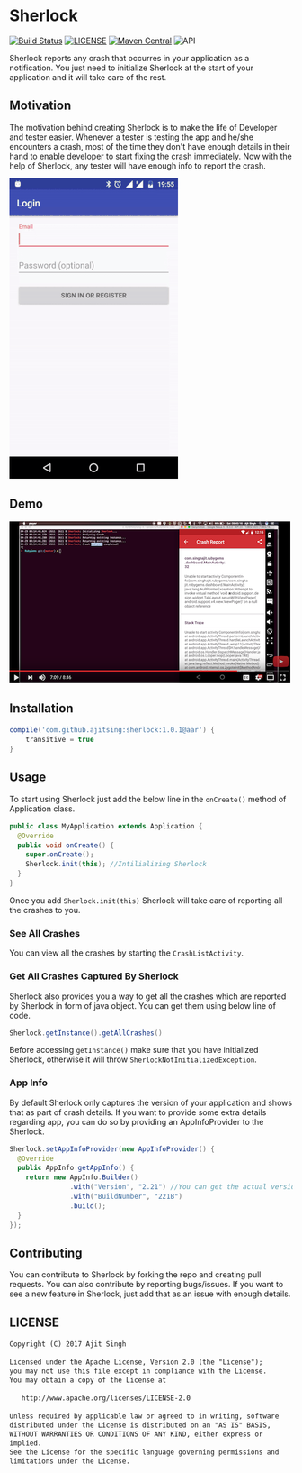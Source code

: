 # Sherlock
[![Build Status](https://travis-ci.org/ajitsing/Sherlock.svg?branch=master)](https://travis-ci.org/ajitsing/Sherlock)
[![LICENSE](https://img.shields.io/badge/license-Apache-blue.svg)](https://github.com/ajitsing/Sherlock/blob/master/LICENSE.txt)
[![Maven Central](https://img.shields.io/maven-central/v/com.github.ajitsing/sherlock.svg)](https://mvnrepository.com/artifact/com.github.ajitsing/sherlock)
![API](https://img.shields.io/badge/API-16%2B-blue.svg)

Sherlock reports any crash that occurres in your application as a notification. You just need to initialize Sherlock at the start of your application and it will take care of the rest.

## Motivation
The motivation behind creating Sherlock is to make the life of Developer and tester easier. Whenever a tester is testing
the app and he/she encounters a crash, most of the time they don't have enough details in their hand to enable developer to
start fixing the crash immediately. Now with the help of Sherlock, any tester will have enough info to report the crash.


![Alt text](https://github.com/ajitsing/ScreenShots/blob/master/sherlock/sherlock_demo.gif)

## Demo
[![](https://github.com/ajitsing/ScreenShots/blob/master/sherlock/sherlock_youtube.png)](https://www.youtube.com/watch?v=cEQBJkTeRUQ "Demo")

## Installation
```groovy
compile('com.github.ajitsing:sherlock:1.0.1@aar') {
    transitive = true
}
```

## Usage
To start using Sherlock just add the below line in the ```onCreate()``` method of Application class.

```java
public class MyApplication extends Application {
  @Override
  public void onCreate() {
    super.onCreate();
    Sherlock.init(this); //Intilializing Sherlock
  }
}
```

Once you add ```Sherlock.init(this)``` Sherlock will take care of reporting all the crashes to you.

### See All Crashes
You can view all the crashes by starting the ```CrashListActivity```.

### Get All Crashes Captured By Sherlock
Sherlock also provides you a way to get all the crashes which are reported by Sherlock in form of java object. You can get them
using below line of code.
```java
Sherlock.getInstance().getAllCrashes()
```
Before accessing ```getInstance()``` make sure that you have initialized Sherlock, otherwise it will throw ```SherlockNotInitializedException```.

### App Info
By default Sherlock only captures the version of your application and shows that as part of crash details. If you want to
provide some extra details regarding app, you can do so by providing an AppInfoProvider to the Sherlock.

```java
Sherlock.setAppInfoProvider(new AppInfoProvider() {
  @Override
  public AppInfo getAppInfo() {
    return new AppInfo.Builder()
               .with("Version", "2.21") //You can get the actual version using "AppInfoUtil.getAppVersion(context)"
               .with("BuildNumber", "221B")
               .build();
  }
});
```

## Contributing
You can contribute to Sherlock by forking the repo and creating pull requests. You can also contribute by reporting bugs/issues.
If you want to see a new feature in Sherlock, just add that as an issue with enough details.

LICENSE
-------

```LICENSE
Copyright (C) 2017 Ajit Singh

Licensed under the Apache License, Version 2.0 (the "License");
you may not use this file except in compliance with the License.
You may obtain a copy of the License at

   http://www.apache.org/licenses/LICENSE-2.0

Unless required by applicable law or agreed to in writing, software
distributed under the License is distributed on an "AS IS" BASIS,
WITHOUT WARRANTIES OR CONDITIONS OF ANY KIND, either express or implied.
See the License for the specific language governing permissions and
limitations under the License.
```
